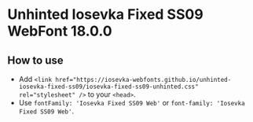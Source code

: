 # Unhinted Iosevka Fixed SS09 WebFont 18.0.0

## How to use

- Add `<link href="https://iosevka-webfonts.github.io/unhinted-iosevka-fixed-ss09/iosevka-fixed-ss09-unhinted.css" rel="stylesheet" />` to your `<head>`.
- Use `fontFamily: 'Iosevka Fixed SS09 Web'` or `font-family: 'Iosevka Fixed SS09 Web'`.
